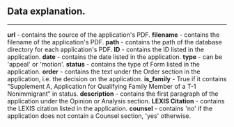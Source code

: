 ## Data explanation.
---
**url** - contains the source of the application's PDF.
**filename** - contains the filename of the application's PDF.
**path** - contains the path of the database directory for each application's PDF.
**ID** - contains the ID listed in the application.
**date** - contains the date listed in the application.
**type** - can be 'appeal' or 'motion'.
**status** - contains the type of Form listed in the application.
**order** - contains the text under the Order section in the application, i.e. the decision on the application.
**is_family** - True if it contains “Supplement A, Application for Qualifying Family Member of a T-1 Nonimmigrant” in status.
**description** - contains the first paragraph of the application under the Opinion or Analysis section. 
**LEXIS Citation** - contains the LEXIS citation listed in the application. 
**counsel** - contains 'no' if the application does not contain a Counsel section, 'yes' otherwise. 

